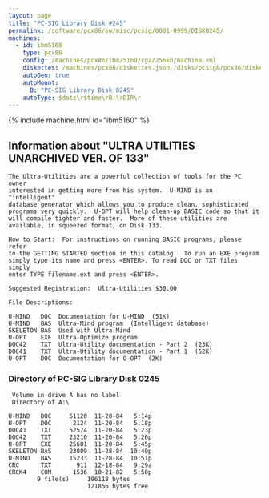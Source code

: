 ```yaml
---
layout: page
title: "PC-SIG Library Disk #245"
permalink: /software/pcx86/sw/misc/pcsig/0001-0999/DISK0245/
machines:
  - id: ibm5160
    type: pcx86
    config: /machines/pcx86/ibm/5160/cga/256kb/machine.xml
    diskettes: /machines/pcx86/diskettes.json,/disks/pcsig0/pcx86/diskettes.json
    autoGen: true
    autoMount:
      B: "PC-SIG Library Disk 0245"
    autoType: $date\r$time\rB:\rDIR\r
---
```


{% include machine.html id="ibm5160" %}

## Information about "ULTRA UTILITIES UNARCHIVED VER. OF 133"

    The Ultra-Utilities are a powerful collection of tools for the PC owner
    interested in getting more from his system.  U-MIND is an "intelligent"
    database generator which allows you to produce clean, sophisticated
    programs very quickly.  U-OPT will help clean-up BASIC code so that it
    will compile tighter and faster.  More of these utilities are
    available, in squeezed format, on Disk 133.
    
    How to Start:  For instructions on running BASIC programs, please refer
    to the GETTING STARTED section in this catalog.  To run an EXE program
    simply type its name and press <ENTER>. To read DOC or TXT files simply
    enter TYPE filename.ext and press <ENTER>.
    
    Suggested Registration:  Ultra-Utilities $30.00
    
    File Descriptions:
    
    U-MIND   DOC  Documentation for U-MIND  (51K)
    U-MIND   BAS  Ultra-Mind program  (Intelligent database)
    SKELETON BAS  Used with Ultra-Mind
    U-OPT    EXE  Ultra-Optimize program
    DOC42    TXT  Ultra-Utility documentation - Part 2  (23K)
    DOC41    TXT  Ultra-Utility documentation - Part 1  (52K)
    U-OPT    DOC  Documentation for O-OPT  (2K)

### Directory of PC-SIG Library Disk 0245

     Volume in drive A has no label
     Directory of A:\

    U-MIND   DOC     51120  11-20-84   5:14p
    U-OPT    DOC      2124  11-20-84   5:18p
    DOC41    TXT     52574  11-20-84   5:23p
    DOC42    TXT     23210  11-20-84   5:26p
    U-OPT    EXE     25601  11-20-84   5:45p
    SKELETON BAS     23809  11-28-84  10:49p
    U-MIND   BAS     15233  11-28-84  10:51p
    CRC      TXT       911  12-18-84   9:29a
    CRCK4    COM      1536  10-21-82   5:50p
            9 file(s)     196118 bytes
                          121856 bytes free

